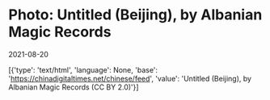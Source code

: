 # Photo: Untitled (Beijing), by Albanian Magic Records

2021-08-20

[{'type': 'text/html', 'language': None, 'base': 'https://chinadigitaltimes.net/chinese/feed', 'value': 'Untitled (Beijing), by Albanian Magic Records (CC BY 2.0)'}]